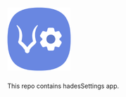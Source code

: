 ![Banner](app/src/main/res/mipmap-xxhdpi/ic_launcher.png?raw=true)
=====

This repo contains hadesSettings app.

